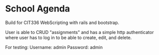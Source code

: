 # School Agenda

Build for CIT336 WebScripting with rails and bootstrap.

User is able to CRUD "assignments" and has a simple http authenticator where user has to log in to be able to create, edit, and delete.

For testing:
Username: admin
Password: admin
